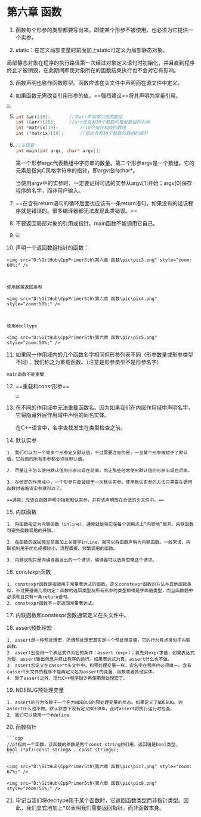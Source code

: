 # 第六章 函数

1. 函数每个形参的类型都要写出来。即使某个形参不被使用，也必须为它提供一个实参。

2.  static：在定义局部变量时前面加上static可定义为局部静态对象。

   局部静态对象在程序的执行路径第一次经过对象定义语句时初始化，并且直到程序终止才被销毁，在此期间即使对象所在的函数结束执行也不会对它有影响。

3.  函数声明也称作函数原型。函数应该在头文件中声明而在源文件中定义。

4.  如果函数无需改变引用形参的值，==强烈建议==将其声明为常量引用。

   <img src="D:\GitHub\CppPrimer5th\第六章 函数\pic\pic1.png" style="zoom: 60%;" />

5.  ```cpp
    int &arr[10];		//将arr声明成引用的数组
    int (&arr)[10];		//arr是具有10个整数的整型数组的引用
    int *matrix[10];		//10个指针构成的数组
    int (*matrix)[10];		//指向含有10个整数的数组的指针
    ```

6. ```cpp
   //主函数
   int main(int argc, char* argv[])
   ```

   第一个形参argc代表数组中字符串的数量。第二个形参argv是一个数组，它的元素是指向C风格字符串的指针，即argv指向char*。

   当使用argv中的实参时，一定要记得可选的实参从argv[1]开始；argv[0]保存程序的名字，而非用户输入。

7. ==在含有return语句的循环后面也应该有一条return语句，如果没有的话该程序就是错误的。很多编译器都无法发现此类错误。==

8.  不要返回局部对象的引用或指针。main函数不能调用它自己。

9.  <img src="D:\GitHub\CppPrimer5th\第六章 函数\pic\pic2.png" style="zoom: 75%;" />

10.  声明一个返回数组指针的函数：

    <img src="D:\GitHub\CppPrimer5th\第六章 函数\pic\pic3.png" style="zoom: 60%;" />

    

    使用尾置返回类型

    <img src="D:\GitHub\CppPrimer5th\第六章 函数\pic\pic4.png" style="zoom:50%;" />

    

    使用decltype

    <img src="D:\GitHub\CppPrimer5th\第六章 函数\pic\pic5.png" style="zoom:50%;" />

11.  如果同一作用域内的几个函数名字相同但形参列表不同（形参数量或形参类型不同），我们称之为重载函数。（注意是形参类型不是形参名字）

    main函数不能重载

12. ==重载和const形参==

    <img src="D:\GitHub\CppPrimer5th\第六章 函数\pic\pic6.png" style="zoom:55%;" />

13. 在不同的作用域中无法重载函数名。因为如果我们在内层作用域中声明名字，它将隐藏外层作用域中声明的同名实体。

    在C++语言中，名字查找发生在类型检查之前。

14.  默认实参

    1. 我们可以为一个或多个形参定义默认值，不过需要注意的是，一旦某个形参被赋予了默认值，它后面的所有形参都必须有默认值。

    2. 尽量让不怎么使用默认值的形参出现在前面，而让那些经常使用默认值的形参出现在后面。

    3. 在给定的作用域中，一个形参只能被赋予一次默认实参。使用默认实参的方法只需要在调用函数时省略该实参就可以了。

    ==通常，应该在函数声明中指定默认实参，并将该声明放在合适的头文件中。==

15.  内联函数

    1. 将函数指定为内联函数（inline），通常就是将它在每个调用点上“内联地”展开。内联函数可避免函数调用的开销。

    2. 在函数的返回类型前面加上关键字inline，就可以将函数声明为内联函数。一般来说，内联机制用于优化规模较小、流程直接、频繁调用的函数。

    3. 内联说明只是向编译器发出的一个请求，编译器可以选择忽略这个请求。

16.  constexpr函数

    1. constexpr函数是指能用于常量表达式的函数。定义constexpr函数的方法与其他函数类似，不过要遵循几项约定：函数的返回类型及所有形参的类型都得是字面值类型，而且函数题中必须有且只有一条return语句。
    2. constexpr函数不一定返回常量表达式。

17.  内联函数和constexpr函数通常定义在头文件中。

18.  assert预处理宏

    1. assert是一种预处理宏，所谓预处理宏其实是一个预处理变量，它的行为有点类似于内联函数。
    2. assert宏使用一个表达式作为它的条件：assert（expr）；首先对expr求值，如果表达式为假，assert输出信息并终止程序的运行。如果表达式为真，assert什么也不做。
    3. assert宏定义在cassert头文件中。和预处理变量一样，宏名字在程序内必须唯一。含有cassert头文件的程序不能再定义名为assert的变量、函数或者其他实体。
    4. 除了assert之外，现代C++程序很少再使用预处理宏了。

19.  NDEBUG预处理变量

    1. assert的行为依赖于一个名为NDEBUG的预处理变量的状态。如果定义了NDEBUG，则assert什么也不做。默认状态下没有定义NDEBUG，此时assert将执行运行时检查。
    2. 我们可以使用一个#define

20.  函数指针

    ```cpp
    //pf指向一个函数，该函数的参数是两个const string的引用，返回值是bool类型。
    bool (*pf)(const string& , const string&);
    ```

    <img src="D:\GitHub\CppPrimer5th\第六章 函数\pic\pic7.png" style="zoom: 67%;" />

    <img src="D:\GitHub\CppPrimer5th\第六章 函数\pic\pic8.png" style="zoom:55%;" />

21.  牢记当我们将decltype用于某个函数时，它返回函数类型而非指针类型。因此，我们显式地加上*以表明我们需要返回指针，而非函数本身。